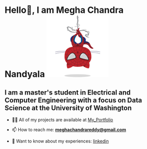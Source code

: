 # Hello👋, I am Megha Chandra Nandyala <img src="spidertocat.png" width="200"/>
## I am a master's student in Electrical and Computer Engineering with a focus on Data Science at the University of Washington

- 👨‍💻 All of my projects are available at [My_Portfolio](https://github.com/nvmcr/My_Portfolio)

- 📫 How to reach me: **meghachandrareddy@gmail.com**

- 📄 Want to know about my experiences: [linkedin](https://www.linkedin.com/in/meghachandra/)
